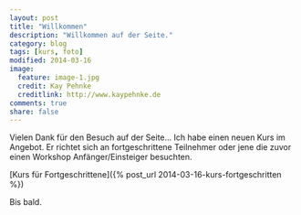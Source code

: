 ```yaml
---
layout: post
title: "Willkommen"
description: "Willkommen auf der Seite."
category: blog
tags: [kurs, foto]
modified: 2014-03-16
image:
  feature: image-1.jpg
  credit: Kay Pehnke
  creditlink: http://www.kaypehnke.de
comments: true
share: false
---
```

Vielen Dank für den Besuch auf der Seite...
Ich habe einen neuen Kurs im Angebot. Er richtet sich an fortgeschrittene Teilnehmer oder jene die zuvor einen Workshop Anfänger/Einsteiger besuchten.

[Kurs für Fortgeschrittene]({% post_url 2014-03-16-kurs-fortgeschritten %})

Bis bald.